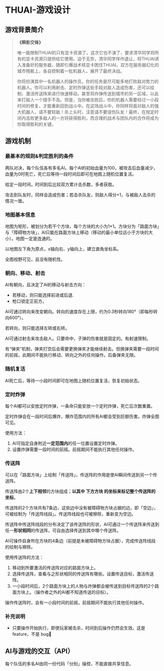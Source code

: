 # THUAI-游戏设计

## 游戏背景简介

> **《瞬影交锋》**
> 
> 唯一能限制THUAI的只有显卡资源了，这次它也不演了，要求清华同学将所有的显卡资源只提供给它使用。迫于无奈，清华同学佯作退让，将THUAI诱入准备好的服务器，随即引爆战术核显卡困住THUAI。双方在服务器幻化的城市残骸上，各自控制着一批机器人，展开了最终决战。
> 
> 你将扮演其中一名机器人的操作员，你的任务是尽可能多地打败敌对势力的机器人。你可以利用射击、定时炸弹这些手段对敌人造成伤害，还可以绘制、激活传送阵来进行快速移动，甚至将炸弹传送到城市的另一区域，以此来打敌人一个措手不及。但是，当你被击败后，你的机器人需要经过一小段时间的修复，才能重新回到战斗中。在这场战斗中，你同样将面对敌人的强大机器人，请不要轻敌！杀上头时，注意请不要误伤队友！最终，在规定时间内击败更多敌人的一方将获得胜利，而合理的战术与团队内的合作将成为你取得胜利的关键。

## 游戏机制

### 最基本的规则&判定胜利的条件

两队对决，每个队伍各有多名AI。每个AI的初始血量为100，被攻击后血量减少，血量为0时死亡，死亡后等待一段时间后即可在地图上随机位置复活。

给定一段时间，时间到后比较双方累计击杀数，多者获胜。

攻击到队友时，同样会造成伤害；若击杀队友，则敌人得分+1，与被敌人击杀的情况一致。

### 地图基本信息

地图为矩形，被划分为若干个方块，每个方块的大小为1*1。方块分为「路面方块」与「障碍物方块」，AI只能在路面方块上移动（移动的最小单位远小于方块的大小）。地图一定是连通的。

以地图左下角为原点，x轴向右、y轴向上，建立直角坐标系。

全图视野可见，且没有随机性。

### 朝向、移动、射击

AI有朝向，且决定了AI的移动与射击方向：

- 若移动，则只能选择前进或后退.
- 枪口锁定正前方。

AI可通过转向来改变朝向。转向的速度存在上限，约为0.3秒转向180°（即每秒转向600°）。

若转向，则只能选择左转或右转。

AI可通过射击来攻击敌人。只要命中，子弹的伤害就是固定的。有射速限制。

有“弹夹”机制，弹夹打空后会需要更换弹夹才能继续射击。但换弹夹需要一段时间的前摇，此期间不能执行移动、转向之外的任何操作。后备弹夹无限。

### 随机复活

AI死亡后，等待一小段时间即可在地图上随机位置复活，恢复初始状态。

### 定时炸弹

每个AI都可以安放定时炸弹，一条命只能安放一个定时炸弹，死亡后次数重置。

定时炸弹会在一段时间后爆炸，爆炸范围内的所有AI都会受到巨额伤害。炸弹全图可见。

使用方法：
1. AI可指定自身附近**一定范围内**的任一位置设置定时炸弹。
2. 设置炸弹需要一段时间的前摇。前摇期间不能执行其他任何操作。

### 传送阵

可以在「路面方块」上绘制「传送阵」，传送阵的作用是使AI瞬间传送到另一个传送阵。

传送阵由2个**上下相邻**的方块组成；**以其中 下方方块 的坐标来标记整个传送阵的坐标**。

传送阵的2个方块共有7条边，这些边中没有被障碍物方块占据的边，即「空边」，可被绘制为「传送阵线段」。传送阵线段也可被擦除，重新变为空边。

传送阵中传送阵线段的分布决定了该传送阵的形状，AI可通过一个传送阵来传送到任一**形状相同**的传送阵，可自由选择传送到其中哪个传送阵。

AI可操作自身所在方块的4条边（前提是未被障碍物方块占据），完成传送阵线段的绘制与擦除。

使用传送阵的方法：
1. 移动到所要激活的传送阵对应的路面方块上。
2. 选择传送阵，查看与之形状相同的传送阵有哪些。设置传送目标，激活传送阵。
3. 一小段时间后，2个路面方块上的人物与炸弹都会被传送到目标传送阵的2个路面方块上。（操作者之外的AI都不知道传送的目标）。

操作传送阵时，会有一小段时间的前摇，前摇期间不能执行其他任何操作。

### 补充说明

- 只要操作开始执行，即使玩家被击杀，时间到后操作仍然会生效。这是 feature，不是 bug🥰

## AI与游戏的交互（API）

每个队伍的多名AI由同一份代码「分别」操控，不能直接共享信息。
